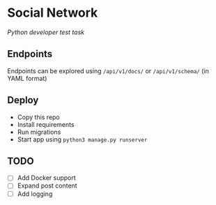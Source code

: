 # Social Network
*Python developer test task*

## Endpoints 
Endpoints can be explored using `/api/v1/docs/` or `/api/v1/schema/` (in YAML format)

## Deploy 
* Copy this repo
* Install requirements
* Run migrations
* Start app using `python3 manage.py runserver`

## TODO
- [ ] Add Docker support
- [ ] Expand post content
- [ ] Add logging
